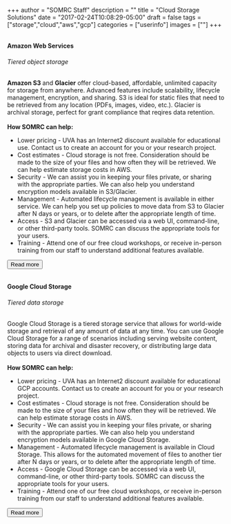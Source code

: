 +++
author = "SOMRC Staff"
description = ""
title = "Cloud Storage Solutions"
date = "2017-02-24T10:08:29-05:00"
draft = false
tags = ["storage","cloud","aws","gcp"]
categories = ["userinfo"]
images = [""]
+++

<div class="card-group" style="margin-top:2rem;">
  <div class="card">
    <div class="card-block">
    <h4 class="card-title">Amazon Web Services</h4>
    <h6 class="card-subtitle mb-2 text-muted">Tiered object storage</h6>
    <p class="card-text">
      <b>Amazon S3</b> and <b>Glacier</b> offer cloud-based, affordable, unlimited capacity for storage from anywhere. Advanced
      features include scalability, lifecycle management, encryption, and sharing. S3 is ideal for static files that
      need to be retrieved from any location (PDFs, images, video, etc.). Glacier is archival storage, perfect for
      grant compliance that reqires data retention.
    <br /><br />
      <strong>How SOMRC can help:</strong>
        <ul>
          <li>Lower pricing - UVA has an Internet2 discount available for educational use. Contact us to create an account for you or your research project.
          <li>Cost estimates - Cloud storage is not free. Consideration should be made to the size of your files and how often they will be retrieved. We can help estimate storage costs in AWS.
          <li>Security - We can assist you in keeping your files private, or sharing with the appropriate parties. We can also help you understand encryption models available in S3/Glacier.
          <li>Management - Automated lifecycle management is available in either service. We can help you set up policies to move data from S3 to Glacier after N days or years, or to delete after the appropriate length of time.
          <li>Access - S3 and Glacier can be accessed via a web UI, command-line, or other third-party tools. SOMRC can discuss the appropriate tools for your users.
          <li>Training - Attend one of our free cloud workshops, or receive in-person training from our staff to understand additional features available.
        </ul>
    </p>
    <a href="https://aws.amazon.com/s3/" target="_new" class="card-link"><button class="btn btn-warning">Read more</button></a>
  </div>
</div>

<div class="card-group" style="margin-top:2rem;">
  <div class="card">
    <div class="card-block">
    <h4 class="card-title">Google Cloud Storage</h4>
    <h6 class="card-subtitle mb-2 text-muted">Tiered data storage</h6>
    <p class="card-text">
      Google Cloud Storage is a tiered storage service that allows for world-wide storage and retrieval of any amount of data at any time. You can use Google Cloud Storage for a range of scenarios including serving website content, storing data for archival and disaster recovery, or distributing large data objects to users via direct download.
    <br /><br />
      <strong>How SOMRC can help:</strong>
        <ul>
          <li>Lower pricing - UVA has an Internet2 discount available for educational GCP accounts. Contact us to create an account for you or your research project.
          <li>Cost estimates - Cloud storage is not free. Consideration should be made to the size of your files and how often they will be retrieved. We can help estimate storage costs in AWS.
          <li>Security - We can assist you in keeping your files private, or sharing with the appropriate parties. We can also help you understand encryption models available in Google Cloud Storage.
          <li>Management - Automated lifecycle management is available in Cloud Storage. This allows for the automated movement of files to another tier after N days or years, or to delete after the appropriate length of time.
          <li>Access - Google Cloud Storage can be accessed via a web UI, command-line, or other third-party tools. SOMRC can discuss the appropriate tools for your users.
          <li>Training - Attend one of our free cloud workshops, or receive in-person training from our staff to understand additional features available.
        </ul>
    </p>
    <a href="https://cloud.google.com/storage/" target="_new" class="card-link"><button class="btn btn-warning">Read more</button></a>
  </div>
</div>
